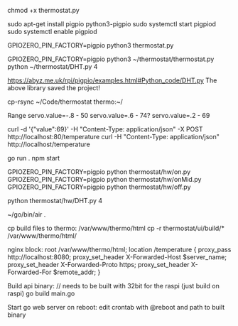chmod +x thermostat.py

sudo apt-get install pigpio python3-pigpio
sudo systemctl start pigpiod
sudo systemctl enable pigpiod


GPIOZERO_PIN_FACTORY=pigpio python3 thermostat.py

GPIOZERO_PIN_FACTORY=pigpio python3 ~/thermostat/thermostat.py
python ~/thermostat/DHT.py 4

https://abyz.me.uk/rpi/pigpio/examples.html#Python_code/DHT.py
The above library saved the project!


cp-rsync ~/Code/thermostat thermo:~/

Range
servo.value=-.8 - 50
servo.value=.6 - 74?
servo.value=.2 - 69


curl -d '{"value":69}' -H "Content-Type: application/json" -X POST http://localhost:80/temperature
curl -H "Content-Type: application/json" http://localhost/temperature


go run .
npm start


GPIOZERO_PIN_FACTORY=pigpio python thermostat/hw/on.py
GPIOZERO_PIN_FACTORY=pigpio python thermostat/hw/onMid.py
GPIOZERO_PIN_FACTORY=pigpio python thermostat/hw/off.py

python thermostat/hw/DHT.py 4 

~/go/bin/air .

cp build files to thermo: /var/www/thermo/html
  cp -r thermostat/ui/build/* /var/www/thermo/html/

nginx block:
	root /var/www/thermo/html;
	location /temperature {
		proxy_pass http://localhost:8080;
		proxy_set_header X-Forwarded-Host $server_name;
    proxy_set_header X-Forwarded-Proto https;
    proxy_set_header X-Forwarded-For $remote_addr;
	}

Build api binary: // needs to be built with 32bit for the raspi (just build on raspi)
go build main.go

Start go web server on reboot:
edit crontab with @reboot and path to built binary


